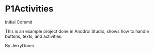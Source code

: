 P1Activities
============

Initial Commit

This is an example project done in Anddroi Studio, shows how to handle buttons, texts, and activities.

By JerryDoom
